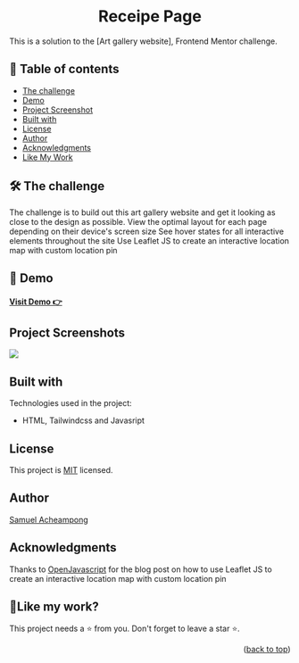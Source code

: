<a name="readme-top"></a>
<h1 align="center">Receipe Page</h1>

This is a solution to the [Art gallery website], Frontend Mentor challenge. 

## 📝 Table of contents

  - [The challenge](#the-challenge)
  - [Demo](#demo)
  - [Project Screenshot](#screenshot)
  - [Built with](#built-with)
  - [License](#license)
  - [Author](#author)
  - [Acknowledgments](#acknowledgments)
  - [Like My Work](#like-my-work)

## 🛠 The challenge <a id="the-challenge"></a>
The challenge is to build out this art gallery website and get it looking as close to the design as possible.
View the optimal layout for each page depending on their device's screen size
See hover states for all interactive elements throughout the site
Use Leaflet JS to create an interactive location map with custom location pin

## 🚀 Demo <a id="demo"></a>

<h4><a href="https://art-gallery-website-cyan.vercel.app/">  Visit Demo 👉</a></h4>


## Project Screenshots <a id="screenshot"></a>

<img src="https://res.cloudinary.com/dz209s6jk/image/upload/v1638448510/Challenges/a74z6wximrmadlsa91ri.jpg">

  
## Built with <a id="built-with"></a>

Technologies used in the project:

* HTML, Tailwindcss and Javasript
  

##  License <a id="license"></a>

This project is [MIT](./LICENSE) licensed.

## Author <a id="author"></a>

[Samuel Acheampong](https://www.linkedin.com/in/yawsamcode/)

## Acknowledgments <a id="acknowledgments"></a>
Thanks to [OpenJavascript](https://openjavascript.info/2022/12/11/map-live-user-location-using-leaflet-js/)
for the blog post on how to use Leaflet JS to create an interactive location map with custom location pin

## 💖Like my work? <a id="like-my-work"></a>

This project needs a ⭐️ from you. Don't forget to leave a star ⭐️.   

<p align="right">(<a href="#readme-top">back to top</a>)</p>

